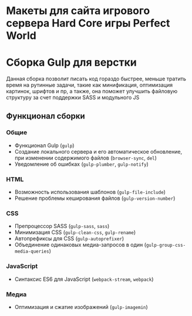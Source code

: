 # Макеты для сайта игрового сервера Hard Core игры Perfect World

# Сборка Gulp для верстки
Данная сборка позволит писать код гораздо быстрее, меньше тратить время на рутинные задачи, такие как минификация, оптимизация картинок, шрифтов и пр, а также, она поможет улучшить файловую структуру за счет поддержки SASS и модульного JS

## Функционал сборки

### Общие
  * Функционал Gulp (`gulp`)
  * Создание локального сервера и его автоматическое обновление, при изменении содержимого файлов (`browser-sync`, `del`)
  * Уведомление об ошибках (`gulp-plumber`, `gulp-notify`)

### HTML
  * Возможность использования шаблонов (`gulp-file-include`)
  * Решение проблемы кеширования файлов (`gulp-version-number`)

### CSS
  * Препроцессор SASS (`gulp-sass`, `sass`)
  * Минимизация CSS (`gulp-clean-css`, `gulp-rename`)
  * Автопрефиксы для CSS (`gulp-autoprefixer`)
  * Объединение одинаковых медиа-запросов в один (`gulp-group-css-media-queries`)

### JavaScript
  * Синтаксис ES6 для JavaScript (`webpack-stream`, `webpack`)

### Медиа
  * Оптимизация и сжатие изображений (`gulp-imagemin`)